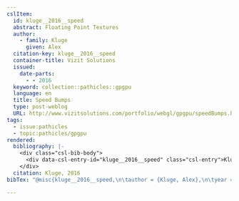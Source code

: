 ```yaml
---
cslItem:
  id: kluge__2016__speed
  abstract: Floating Point Textures
  author:
    - family: Kluge
      given: Alex
  citation-key: kluge__2016__speed
  container-title: Vizit Solutions
  issued:
    date-parts:
      - - 2016
  keyword: collection::pathicles::gpgpu
  language: en
  title: Speed Bumps
  type: post-weblog
  URL: http://www.vizitsolutions.com/portfolio/webgl/gpgpu/speedBumps.html
tags:
  - issue:pathicles
  - topic:pathicles/gpgpu
rendered:
  bibliography: |-
    <div class="csl-bib-body">
      <div data-csl-entry-id="kluge__2016__speed" class="csl-entry">Kluge, A. 2016 “Speed Bumps,” <i>Vizit Solutions</i>. Available at: http://www.vizitsolutions.com/portfolio/webgl/gpgpu/speedBumps.html.</div>
    </div>
  citation: Kluge, 2016
bibTex: "@misc{kluge__2016__speed,\n\tauthor = {Kluge, Alex},\n\tyear = {2016},\n\ttitle = {Speed {Bumps}},\n\thowpublished = {http://www.vizitsolutions.com/portfolio/webgl/gpgpu/speedBumps.html},\n}\n\n"

---
```

